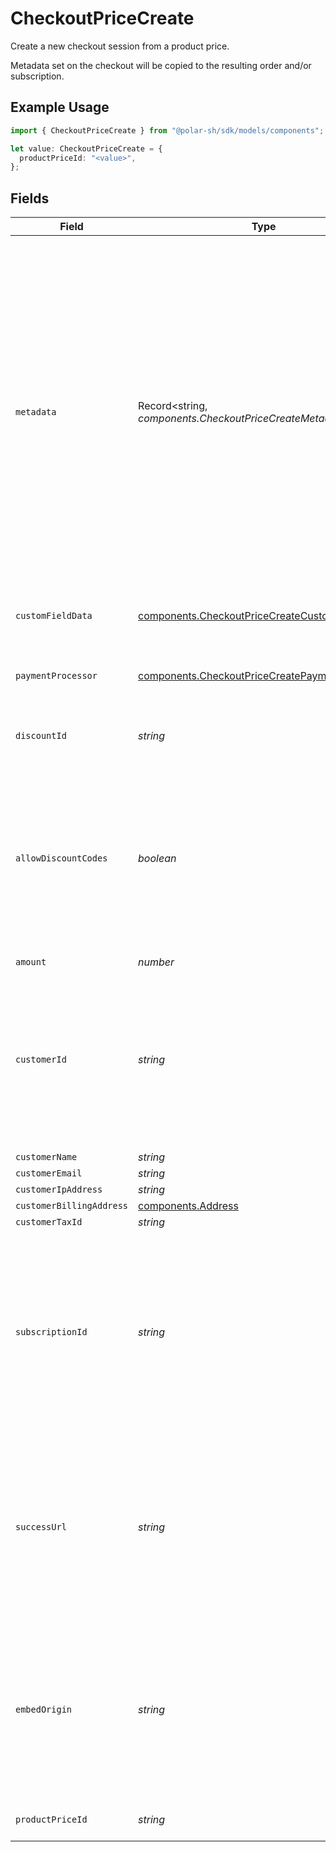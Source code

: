 # CheckoutPriceCreate

Create a new checkout session from a product price.

Metadata set on the checkout will be copied
to the resulting order and/or subscription.

## Example Usage

```typescript
import { CheckoutPriceCreate } from "@polar-sh/sdk/models/components";

let value: CheckoutPriceCreate = {
  productPriceId: "<value>",
};
```

## Fields

| Field                                                                                                                                                                                                                                                                                        | Type                                                                                                                                                                                                                                                                                         | Required                                                                                                                                                                                                                                                                                     | Description                                                                                                                                                                                                                                                                                  |
| -------------------------------------------------------------------------------------------------------------------------------------------------------------------------------------------------------------------------------------------------------------------------------------------- | -------------------------------------------------------------------------------------------------------------------------------------------------------------------------------------------------------------------------------------------------------------------------------------------- | -------------------------------------------------------------------------------------------------------------------------------------------------------------------------------------------------------------------------------------------------------------------------------------------- | -------------------------------------------------------------------------------------------------------------------------------------------------------------------------------------------------------------------------------------------------------------------------------------------- |
| `metadata`                                                                                                                                                                                                                                                                                   | Record<string, *components.CheckoutPriceCreateMetadata*>                                                                                                                                                                                                                                     | :heavy_minus_sign:                                                                                                                                                                                                                                                                           | Key-value object allowing you to store additional information.<br/><br/>The key must be a string with a maximum length of **40 characters**.<br/>The value must be either:<br/><br/>* A string with a maximum length of **500 characters**<br/>* An integer<br/>* A boolean<br/><br/>You can store up to **50 key-value pairs**. |
| `customFieldData`                                                                                                                                                                                                                                                                            | [components.CheckoutPriceCreateCustomFieldData](../../models/components/checkoutpricecreatecustomfielddata.md)                                                                                                                                                                               | :heavy_minus_sign:                                                                                                                                                                                                                                                                           | Key-value object storing custom field values.                                                                                                                                                                                                                                                |
| `paymentProcessor`                                                                                                                                                                                                                                                                           | [components.CheckoutPriceCreatePaymentProcessor](../../models/components/checkoutpricecreatepaymentprocessor.md)                                                                                                                                                                             | :heavy_check_mark:                                                                                                                                                                                                                                                                           | Payment processor to use. Currently only Stripe is supported.                                                                                                                                                                                                                                |
| `discountId`                                                                                                                                                                                                                                                                                 | *string*                                                                                                                                                                                                                                                                                     | :heavy_minus_sign:                                                                                                                                                                                                                                                                           | ID of the discount to apply to the checkout.                                                                                                                                                                                                                                                 |
| `allowDiscountCodes`                                                                                                                                                                                                                                                                         | *boolean*                                                                                                                                                                                                                                                                                    | :heavy_minus_sign:                                                                                                                                                                                                                                                                           | Whether to allow the customer to apply discount codes. If you apply a discount through `discount_id`, it'll still be applied, but the customer won't be able to change it.                                                                                                                   |
| `amount`                                                                                                                                                                                                                                                                                     | *number*                                                                                                                                                                                                                                                                                     | :heavy_minus_sign:                                                                                                                                                                                                                                                                           | N/A                                                                                                                                                                                                                                                                                          |
| `customerId`                                                                                                                                                                                                                                                                                 | *string*                                                                                                                                                                                                                                                                                     | :heavy_minus_sign:                                                                                                                                                                                                                                                                           | ID of an existing customer in the organization. The customer data will be pre-filled in the checkout form. The resulting order will be linked to this customer.                                                                                                                              |
| `customerName`                                                                                                                                                                                                                                                                               | *string*                                                                                                                                                                                                                                                                                     | :heavy_minus_sign:                                                                                                                                                                                                                                                                           | N/A                                                                                                                                                                                                                                                                                          |
| `customerEmail`                                                                                                                                                                                                                                                                              | *string*                                                                                                                                                                                                                                                                                     | :heavy_minus_sign:                                                                                                                                                                                                                                                                           | N/A                                                                                                                                                                                                                                                                                          |
| `customerIpAddress`                                                                                                                                                                                                                                                                          | *string*                                                                                                                                                                                                                                                                                     | :heavy_minus_sign:                                                                                                                                                                                                                                                                           | N/A                                                                                                                                                                                                                                                                                          |
| `customerBillingAddress`                                                                                                                                                                                                                                                                     | [components.Address](../../models/components/address.md)                                                                                                                                                                                                                                     | :heavy_minus_sign:                                                                                                                                                                                                                                                                           | N/A                                                                                                                                                                                                                                                                                          |
| `customerTaxId`                                                                                                                                                                                                                                                                              | *string*                                                                                                                                                                                                                                                                                     | :heavy_minus_sign:                                                                                                                                                                                                                                                                           | N/A                                                                                                                                                                                                                                                                                          |
| `subscriptionId`                                                                                                                                                                                                                                                                             | *string*                                                                                                                                                                                                                                                                                     | :heavy_minus_sign:                                                                                                                                                                                                                                                                           | ID of a subscription to upgrade. It must be on a free pricing. If checkout is successful, metadata set on this checkout will be copied to the subscription, and existing keys will be overwritten.                                                                                           |
| `successUrl`                                                                                                                                                                                                                                                                                 | *string*                                                                                                                                                                                                                                                                                     | :heavy_minus_sign:                                                                                                                                                                                                                                                                           | URL where the customer will be redirected after a successful payment.You can add the `checkout_id={CHECKOUT_ID}` query parameter to retrieve the checkout session id.                                                                                                                        |
| `embedOrigin`                                                                                                                                                                                                                                                                                | *string*                                                                                                                                                                                                                                                                                     | :heavy_minus_sign:                                                                                                                                                                                                                                                                           | If you plan to embed the checkout session, set this to the Origin of the embedding page. It'll allow the Polar iframe to communicate with the parent page.                                                                                                                                   |
| `productPriceId`                                                                                                                                                                                                                                                                             | *string*                                                                                                                                                                                                                                                                                     | :heavy_check_mark:                                                                                                                                                                                                                                                                           | ID of the product price to checkout.                                                                                                                                                                                                                                                         |